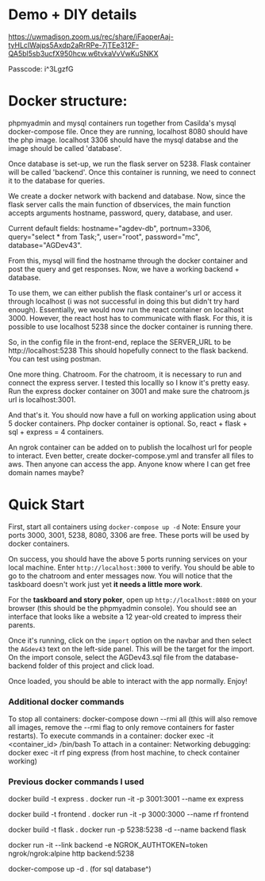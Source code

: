 # Demo + DIY details

https://uwmadison.zoom.us/rec/share/iFaoperAaj-tyHLcIWajps5Axdp2aRrRPe-7jTEe312F-QA5bl5sb3ucfX950hcw.w6tvkaVvVwKuSNKX

Passcode: i^3LgzfG

# Docker structure:

phpmyadmin and mysql containers run together from Casilda's mysql docker-compose file. Once they are running, localhost 8080 should have the php image. localhost 3306 should have the mysql databse and the image should be called 'database'. 

Once database is set-up, we run the flask server on 5238. Flask container will be called 'backend'. Once this container is running, we need to connect it to the database for queries. 

We create a docker network with backend and database. Now, since the flask server calls the main function of dbservices, the main function accepts arguments hostname, password, query, database, and user. 

Current default fields: hostname="agdev-db", portnum=3306, query="select * from Task;", user="root", password="mc", database="AGDev43".

From this, mysql will find the hostname through the docker container and post the query and get responses. Now, we have a working backend + database. 

To use them, we can either publish the flask container's url or access it through localhost (i was not successful in doing this but didn't try hard enough). Essentially, we would now run the react container on localhost 3000. However, the react host has to communicate with flask. For this, it is possible to use localhost 5238 since the docker container is running there. 

So, in the config file in the front-end, replace the SERVER_URL to be http://localhost:5238
This should hopefully connect to the flask backend. You can test using postman.

One more thing. Chatroom. For the chatroom, it is necessary to run and connect the express server. I tested this locallly so I know it's pretty easy. Run the express docker container on 3001 and make sure the chatroom.js url is localhost:3001. 

And that's it. You should now have a full on working application using about 5 docker containers. Php docker container is optional. So, react + flask + sql + express = 4 containers.

An ngrok container can be added on to publish the localhost url for people to interact. Even better, create docker-compose.yml and transfer all files to aws. Then anyone can access the app. Anyone know where I can get free domain names maybe?


# Quick Start

First, start all containers using
`docker-compose up -d`
Note: Ensure your ports 3000, 3001, 5238, 8080, 3306 are free. These ports will be used by docker containers.

On success, you should have the above 5 ports running services on your local machine. Enter
`http://localhost:3000`
to verify. You should be able to go to the chatroom and enter messages now. You will notice that the taskboard doesn't work just yet **it needs a little more work**.

For the **taskboard and story poker**, open up `http://localhost:8080` on your browser (this should be the phpmyadmin console). You should see an interface that looks like a website a 12 year-old created to impress their parents. 

Once it's running, click on the `import` option on the navbar and then select the `AGdev43` text on the left-side panel. This will be the target for the import. On the import console, select the AGDev43.sql file from the database-backend folder of this project and click load. 

Once loaded, you should be able to interact with the app normally. Enjoy!

### Additional docker commands

To stop all containers: docker-compose down --rmi all (this will also remove all images, remove the --rmi flag to only remove containers for faster restarts).
To execute commands in a container: docker exec -it <container_id> /bin/bash
To attach in a container: 
Networking debugging:
docker exec -it rf ping express (from host machine, to check container working)



### Previous docker commands I used

docker build -t express .
docker run -it -p 3001:3001 --name ex express

docker build -t frontend .
docker run -it -p 3000:3000 --name rf frontend

docker build -t flask .
docker run -p 5238:5238 -d --name backend flask

docker run -it --link backend -e NGROK_AUTHTOKEN=token ngrok/ngrok:alpine http backend:5238

docker-compose up -d .
(for sql database^)
